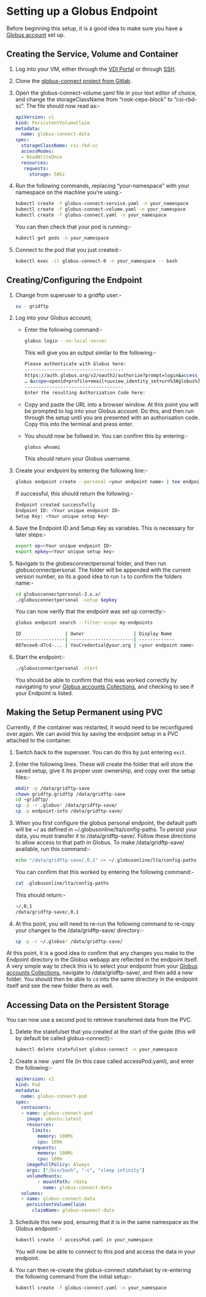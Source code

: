 # Setting up a Globus Endpoint

Before beginning this setup, it is a good idea to make sure you have a [Globus account](https://app.globus.org) set up.  

## Creating the Service, Volume and Container

1. Log into your VM, either through the [VDI Portal](https://eidf-vdi.epcc.ed.ac.uk/vdi) or through [SSH](https://epcced.github.io/eidf-docs/access/ssh/).  

2. Clone the [globus-connect project from Gitlab](https://gitlab.nrp-nautilus.io/prp/globus-connect.git).  

3. Open the globus-connect-volume.yaml file in your text editor of choice, and change the storageClassName from “rook-ceps-block” to “csi-rbd-sc”.  The file should now read as:- 

    ``` yaml
    apiVersion: v1
    kind: PersistentVolumeClaim
    metadata:
      name: globus-connect-data
    spec:
      storageClassName: csi-rbd-sc
      accessModes:
      - ReadWriteOnce
      resources:
       requests:
         storage: 50Gi
    ```

4. Run the following commands, replacing “your-namespace” with your namespace on the machine you’re using:- 

    ``` bash
    kubectl create -f globus-connect-service.yaml -n your_namespace
    kubectl create -f globus-connect-volume.yaml -n your_namespace
    kubectl create -f globus-connect.yaml -n your_namespace
    ```
    You can then check that your pod is running:- 

    ``` bash
    kubectl get pods -n your_namespace
    ```

5. Connect to the pod that you just created:- 

    ``` bash
    kubectl exec -it globus-connect-0 -n your_namespace -- bash
    ```

## Creating/Configuring the Endpoint

1. Change from superuser to a gridftp user:-

    ``` bash
    su - gridftp
    ```

2. Log into your Globus account;
    - Enter the following command:- 
        ``` bash
        globus login --no-local-server
        ```
        This will give you an output similar to the following:- 

        ``` bash
        Please authenticate with Globus here:
        ------------------------------------
        https://auth.globus.org/v2/oauth2/authorize?prompt=login&access_type=offline&state=_default&redirect_uri=https …
        … &scope=openid+profile+email+uuview_identity_set+urn%3Aglobus%3Aauth%3Ascope%3Atransfer.api.globus.org%3Aall
        ------------------------------------
        Enter the resulting Authorization Code here:
        ```

    - Copy and paste the URL into a browser window.  At this point you will be prompted to log into your Globus account.  Do this, and then run through the setup until you are presented with an authorisation code.  Copy this into the terminal and press enter.  

    - You should now be follwed in.  You can confirm this by entering:-
        ``` bash
        globus whoami
        ```
        This should return your Globus username.  

3. Create your endpoint by entering the following line:-  

    ``` bash
    globus endpoint create --personal <your endpoint name> | tee endpoint-info
    ```

    If successful, this should return the following:- 
    ``` bash
    Endpoint created successfully
    Endpoint ID: <Your unique endpoint ID>
    Setup Key: <Your unique setup key>
    ```

4. Save the Endpoint ID and Setup Key as variables.  This is necessary for later steps:-  

    ``` bash
    export ep=<Your unique endpoint ID>
    export epkey=<Your unique setup key>
    ```

5. Navigate to the globesconnectpersonal folder, and then run globusconnectpersonal.  The folder will be appended with the current version number, so its a good idea to run ```ls``` to confirm the folders name:-

    ``` bash
    cd globusconnectpersonal-3.x.x/
    ./globusconnectpersonal -setup $epkey
    ```

    You can now verify that the endpoint was set up correctly:- 

    ``` bash
    globus endpoint search --filter-scope my-endpoints

    ID                | Owner                  | Display Name 
    ------------------| -----------------------| -------------
    087ecee8-d7cd-... | YouCredential@your.org | <your endpoint name>
    ```

6. Start the endpoint:- 

    ``` bash
    ./globusconnectpersonal -start
    ```

    You should be able to confirm that this was worked correctly by navigating to your [Globus accounts Collections](https://app.globus.org/file-manager/collections), and checking to see if your Endpoint is listed.  


## Making the Setup Permanent using PVC

Currently, if the container was restarted, it would need to be reconfigured over again.  We can avoid this by saving the endpoint setup in a PVC attached to the container.  

1. Switch back to the superuser.  You can do this by just entering ```exit```.  

2. Enter the following lines.  These will create the folder that will store the saved setup, give it its proper user ownership, and copy over the setup files:-

    ``` bash
    mkdir -p /data/gridftp-save
    chown gridftp.gridftp /data/gridftp-save
    cd ~gridftp/
    cp -p -r .globus* /data/gridftp-save/
    cp -p endpoint-info /data/gridftp-save/
    ```

3. When you first configure the globus personal endpoint, the default path will be ~/ as defined in ~/.globusonline/lta/config-paths.  To persist your data, you must transfer it to /data/gridftp-save/. Follow these directions to allow access to that path in Globus.  To make /data/gridftp-save/ available, run this command:-

    ``` bash
    echo "/data/gridftp-save/,0,1" >> ~/.globusonline/lta/config-paths
    ```
    You can confirm that this worked by entering the following command:- 
    
    ``` bash
    cat .globusonline/lta/config-paths
    ```
    
    This should return:- 

    ``` bash
    ~/,0,1
    /data/gridftp-save/,0,1
    ```


4. At this point, you will need to re-run the following command to re-copy your changes to the /data/gridftp-save/ directory:- 

    ``` bash
    cp -p -r ~/.globus* /data/gridftp-save/
    ```

At this point, it is a good idea to confirm that any changes you make to the Endpoint directory in the Globus webapp are reflected in the endpoint itself.  A very simple way to check this is to select your endpoint from your [Globus accounts Collections](https://app.globus.org/file-manager/collections), navigate to /data/gridftp-save/, and then add a new folder.  You should then be able to ```cd``` into the same directory in the endpoint itself and see the new folder there as well.  

## Accessing Data on the Persistent Storage

You can now use a second pod to retrieve transferred data from the PVC.  

1. Delete the statefulset that you created at the start of the guide (this will by default be called globus-connect):-

    ``` bash
    kubectl delete statefulset globus-connect -n your_namespace
    ```

2. Create a new .yaml file (in this case called accessPod.yaml), and enter the following:-

    ``` yaml
    apiVersion: v1
    kind: Pod
    metadata:
      name: globus-connect-pod
    spec:
      containers:
      - name: globus-connect-pod
        image: ubuntu:latest
        resources:
          limits:
            memory: 100Mi
            cpu: 100m
          requests:
            memory: 100Mi
            cpu: 100m
        imagePullPolicy: Always
        args: ["/bin/bash", "-c", "sleep infinity"]
        volumeMounts:
            - mountPath: /data
              name: globus-connect-data
      volumes:
      - name: globus-connect-data
        persistentVolumeClaim:
          claimName: globus-connect-data
    ```

3. Schedule this new pod, ensuring that it is in the same namespace as the Globus endpoint:- 

    ``` bash
    kubectl create -f accessPod.yaml in your_namespace
    ```

    You will now be able to connect to this pod and access the data in your endpoint.  

4. You can then re-create the globus-connect statefulset by re-entering the following command from the initial setup:-  

    ``` bash
    kubectl create -f globus-connect.yaml -n your_namespace
    ```